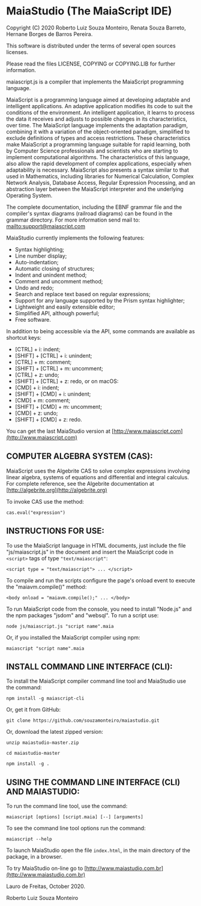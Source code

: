 # MaiaStudio (The MaiaScript IDE)

Copyright (C) 2020 Roberto Luiz Souza Monteiro, Renata Souza Barreto, Hernane Borges de Barros Pereira.

This software is distributed under the terms of several open sources licenses.

Please read the files LICENSE, COPYING or COPYING.LIB for further information.

maiascript.js is a compiler that implements the MaiaScript programming language.

MaiaScript is a programming language aimed at developing adaptable and
intelligent applications. An adaptive application modifies its code to
suit the conditions of the environment. An intelligent application,
it learns to process the data it receives and adjusts to possible changes
in its characteristics, over time. The MaiaScript language implements the
adaptation paradigm, combining it with a variation of the object-oriented
paradigm, simplified to exclude definitions of types and access restrictions.
These characteristics make MaiaScript a programming language suitable for
rapid learning, both by Computer Science professionals and scientists who
are starting to implement computational algorithms. The characteristics of
this language, also allow the rapid development of complex applications,
especially when adaptability is necessary. MaiaScript also presents a syntax
similar to that used in Mathematics, including libraries for Numerical Calculation,
Complex Network Analysis, Database Access, Regular Expression Processing, and an
abstraction layer between the MaiaScript interpreter and the underlying Operating System.

The complete documentation, including the EBNF grammar file and the compiler's
syntax diagrams (railroad diagrams) can be found in the grammar directory.
For more information send mail to: [mailto:support@maiascript.com](mailto:support@maiascript.com)

MaiaStudio currently implements the following features:
- Syntax highlighting;
- Line number display;
- Auto-indentation;
- Automatic closing of structures;
- Indent and unindent method;
- Comment and uncomment method;
- Undo and redo;
- Search and replace text based on regular expressions;
- Support for any language supported by the Prism syntax highlighter;
- Lightweight and easily extensible editor;
- Simplified API, although powerful;
- Free software.

In addition to being accessible via the API, some commands are available as shortcut keys:
- [CTRL] + i: indent;
- [SHIFT] + [CTRL] + i: unindent;
- [CTRL] + m: comment;
- [SHIFT] + [CTRL] + m: uncomment;
- [CTRL] + z: undo;
- [SHIFT] + [CTRL] + z: redo,
or on macOS:
- [CMD] + i: indent;
- [SHIFT] + [CMD] + i: unindent;
- [CMD] + m: comment;
- [SHIFT] + [CMD] + m: uncomment;
- [CMD] + z: undo;
- [SHIFT] + [CMD] + z: redo.

You can get the last MaiaStudio version at [http://www.maiascript.com](http://www.maiascript.com)

## COMPUTER ALGEBRA SYSTEM (CAS):

MaiaScript uses the Algebrite CAS to solve complex expressions involving linear algebra,
systems of equations and differential and integral calculus. For complete reference,
see the Algebrite documentation at [http://algebrite.org](http://algebrite.org)

To invoke CAS use the method:

`cas.eval("expression")`

## INSTRUCTIONS FOR USE:

To use the MaiaScript language in HTML documents, just include the
file "js/maiascript.js" in the document and insert the MaiaScript code
in `<script>` tags of type `"text/maiascript"`:

`<script type = "text/maiascript"> ... </script>`

To compile and run the scripts configure the page's onload event to execute
the "maiavm.compile()" method:

`<body onload = "maiavm.compile();" ... </body>`

To run MaiaScript code from the console, you need to install "Node.js" and the
npm packages "jsdom" and "websql". To run a script use:

`node js/maiascript.js "script name".maia`

Or, if you installed the MaiaScript compiler using npm:

`maiascript "script name".maia`

## INSTALL COMMAND LINE INTERFACE (CLI):

To install the MaiaScript compiler command line tool and MaiaStudio use the command:

`npm install -g maiascript-cli`

Or, get it from GitHub:

`git clone https://github.com/souzamonteiro/maiastudio.git`

Or, download the latest zipped version:

`unzip maiastudio-master.zip`

`cd maiastudio-master`

`npm install -g .`

## USING THE COMMAND LINE INTERFACE (CLI) AND MAIASTUDIO:

To run the command line tool, use the command:

`maiascript [options] [script.maia] [--] [arguments]`

To see the command line tool options run the command:

`maiascript --help`

To launch MaiaStudio open the file `index.html`, in the main directory of the package, in a browser.

To try MaiaStudio on-line go to [http://www.maiastudio.com.br](http://www.maiastudio.com.br)

Lauro de Freitas, October 2020.

Roberto Luiz Souza Monteiro

